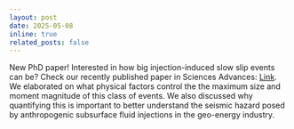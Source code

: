 ```yaml
---
layout: post
date: 2025-05-08
inline: true
related_posts: false
---
```


New PhD paper! Interested in how big injection-induced slow slip events can be? Check our recently published paper in Sciences Advances: <a href="https://www.science.org/doi/10.1126/sciadv.adq0662">Link</a>. We elaborated on what physical factors control the the maximum size and moment magnitude of this class of events. We also discussed why quantifying this is important to better understand the seismic hazard posed by anthropogenic subsurface fluid injections in the geo-energy industry.
